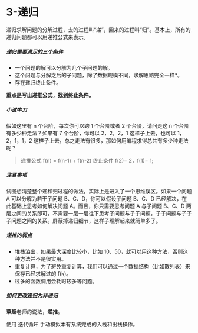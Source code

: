 # 3-递归

递归求解问题的分解过程，去的过程叫“递”，回来的过程叫“归”。基本上，所有的递归问题都可以用递推公式来表示。

##### 递归需要满足的三个条件

- 一个问题的解可以分解为几个子问题的解。
- 这个问题与分解之后的子问题，除了数据规模不同，求解思路完全一样*。
- 存在递归终止条件。

**重点是写出递推公式，找到终止条件。**

##### 小试牛刀

假如这里有 n 个台阶，每次你可以跨 1 个台阶或者 2 个台阶，请问走这 n 个台阶有多少种走法？如果有 7 个台阶，你可以 2，2，2，1 这样子上去，也可以 1，2，1，1，2 这样子上去，总之走法有很多，那如何用编程求得总共有多少种走法呢？

> 递推公式 f(n) = f(n-1) + f(n-2)
> 终止条件 f(2)= 2，f(1)= 1;

##### 注意事项

试图想清楚整个递和归过程的做法，实际上是进入了一个思维误区。如果一个问题 A 可以分解为若干子问题 B、C、D，你可以假设子问题 B、C、D 已经解决，在此基础上思考如何解决问题 A。而且，你只需要思考问题 A 与子问题 B、C、D 两层之间的关系即可，不需要一层一层往下思考子问题与子子问题，子子问题与子子子问题之间的关系。屏蔽掉递归细节，这样子理解起来就简单多了。

##### 递推的弱点

- 堆栈溢出，如果最大深度比较小，比如 10、50，就可以用这种方法，否则这种方法并不是很实用。
- 重复计算，为了避免重复计算，我们可以通过一个数据结构（比如散列表）来保存已经求解过的 f(k)。
- 过多的函数调用会耗时较多等问题。

##### 如何更改递归为非递归

**覃超**老师的说法，**递推**。

使用 迭代循环 手动模拟本有系统完成的入栈和出栈操作。
